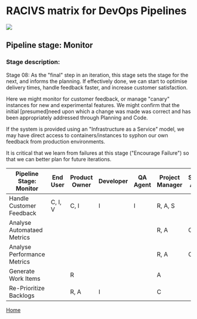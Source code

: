 # __RACIVS matrix for DevOps Pipelines__   

<img src="https://user-images.githubusercontent.com/10748736/112030685-6c81be80-8b32-11eb-94b8-c2c01b8f4581.png">

## __Pipeline stage:__  Monitor  
### __Stage description:__  
Stage 08: As the "final" step in an iteration, this stage sets the stage for the next, and informs the planning. If effectively done, we can start to optimise delivery times, handle feedback faster, and increase customer satisfaction.  

Here we might monitor for customer feedback, or manage "canary" instances for new and experimental features. We might confirm that the initial [presumed]need upon which a change was made was correct and has been appropriately addressed through Planning and Code.  
  
If the system is provided using an "Infrastructure as a Service" model, we may have direct access to containers/instances to syphon our own feedback from production environments.  

It is critical that we learn from failures at this stage ("Encourage Failure") so that we can better plan for future iterations.


| Pipeline Stage:<br>Monitor   | End User | Product Owner | Developer | QA Agent | Project Manager | System Admin |
|----------------------------- |--------- |-------------- |---------- |--------- |---------------- |------------- |
| Handle Customer Feedback     | C, I, V  |  C, I         | I         | I        | R, A, S         |              |
| Analyse Automataed Metrics   |          |               |           |          | R, A            | C, I         |
| Analyse Performance Metrics  |          |               |           |          | R, A            | C, I         |
| Generate Work Items          |          |  R            |           |          | A               |              |
| Re-Prioritize Backlogs       |          |  R, A         | I         |          | C               |              |
  
  
[Home](../index.md)  
